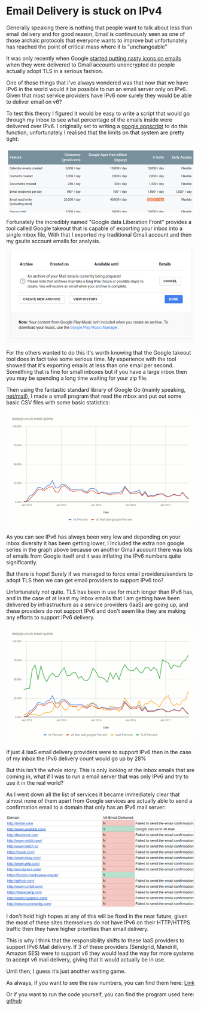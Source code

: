 Email Delivery is stuck on IPv4
===

Generally speaking there is nothing that people want to talk about less than email delivery and for good reason, Email is continuously seen as one of those archaic protocols that everyone wants to improve but unfortunately has reached the point of critical mass where it is "unchangeable"

It was only recently when Google [started putting nasty icons on emails](https://www.blog.google/products/gmail/making-email-safer-for-you-posted-by/) when they were delivered to Gmail accounts unencrypted do people actually adopt TLS in a serious fashion.

One of those things that I've always wondered was that now that we have IPv6 in the world would it be possible to run an email server only on IPv6. Given that most service providers have IPv6 now surely they would be able to deliver email on v6?

To test this theory I figured it would be easy to write a script that would go through my inbox to see  what percentage of the emails inside were delivered over IPv6. I originally set to writing a [google appscript](https://developers.google.com/apps-script/) to do this function, unfortunately I realised that the limits on that system are pretty tight:

![google app script limits](/images/image2.png)

Fortunately the incredibly named "Google data Liberation Front" provides a tool called Google takeout that is capable of exporting your inbox into a single mbox file, With that I exported my traditional Gmail account and then my gsuite account emails for analysis.

![waiting for google takeout](/images/image4.png)

For the others wanted to do this it's worth knowing that the Google takeout tool does in fact take some serious time. My experience with the tool showed that it's exporting emails at less than one email per second. Something that is fine for small inboxes but if you have a large inbox then you may be spending a long time waiting for your zip file.

Then using the fantastic standard library of Google Go (mainly speaking, [net/mail](https://golang.org/pkg/net/mail/)), I made a small program that read the mbox and put out some basic CSV files with some basic statistics:

![first graph](/images/image5.gif)

As you can see IPv6 has always been very low and depending on your inbox diversity it has been getting lower, I Included the extra non google series in the graph above because on another Gmail account there was lots of emails from Google itself and it was inflating the IPv6 numbers quite significantly.

But there is hope! Surely if we managed to force email providers/senders to adopt TLS then we can get email providers to support IPv6 too?

Unfortunately not quite. TLS has been in use for much longer than IPv6 has, and in the case of at least my inbox emails that I am getting have been delivered by infrastructure as a service providers (IaaS) are going up, and these providers do not support IPv6 and don't seem like they are making any efforts to support IPv6 delivery.

![2nd graph](/images/image3.gif)

If just 4 IaaS email delivery providers were to support IPv6 then in the case of my inbox the IPv6 delivery count would go up by 28%

But this isn't the whole story. This is only looking at the inbox emails that are coming in, what if I was to run a email server that was only IPv6 and try to use it in the real world?

As I went down all the list of services it became immediately clear that almost none of them apart from Google services are actually able to send a confirmation email to a domain that only has an IPv6 mail server:

![google sheet screenshot](/images/image1.png)

I don't hold high hopes at any of this will be fixed in the near future, given the most of these sites themselves do not have IPv6 on their HTTP/HTTPS traffic then they have higher priorities than email delivery.

This is why I think that the responsibility shifts to these IaaS providers to support IPv6 Mail delivery. If 3 of these providers (Sendgrid, Mandrill, Amazon SES) were to support v6 they would lead the way for more systems to accept v6 mail delivery, giving that it would actually be in use.

Until then, I guess it’s just another waiting game.

As always, if you want to see the raw numbers, you can find them here: [Link](https://blog.benjojo.co.uk/asset/mJcMRsSlKF)

Or if you want to run the code yourself, you can find the program used here: [github](https://github.com/benjojo/email-v6asserter)